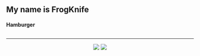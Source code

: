 ## My name is FrogKnife

#### Hamburger

## <h3 align='center'>
<p align='center'>

---------------------

<p align="center">
  <img src="https://github-readme-stats.vercel.app/api?username=Nightvsn&count_private=true&show_icons=true&theme=dracula&layout=compact&hide_title=true&hide_rank=false">
  <img src="https://github-readme-stats.vercel.app/api/top-langs/?username=Nightvsn&layout=compact&theme=dracula">
</p>

